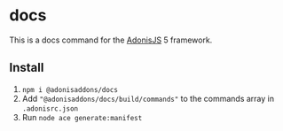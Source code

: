 # docs

This is a docs command for the [AdonisJS](https://adonisjs.com/) 5 framework. 

## Install

1. ``npm i @adonisaddons/docs``
2. Add ``"@adonisaddons/docs/build/commands"`` to the commands array in  ``.adonisrc.json``  
3. Run ``node ace generate:manifest``  
